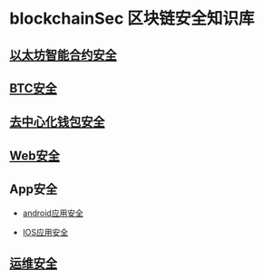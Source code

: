 # blockchainSec 区块链安全知识库

## [以太坊智能合约安全](./ethereum)

## [BTC安全](./btc)

## [去中心化钱包安全](./walletSec)

## [Web安全](./web)

## App安全

- [android应用安全](./app/android)

- [IOS应用安全](./app/IOS)

## [运维安全](./ 'operation and maintenance')
